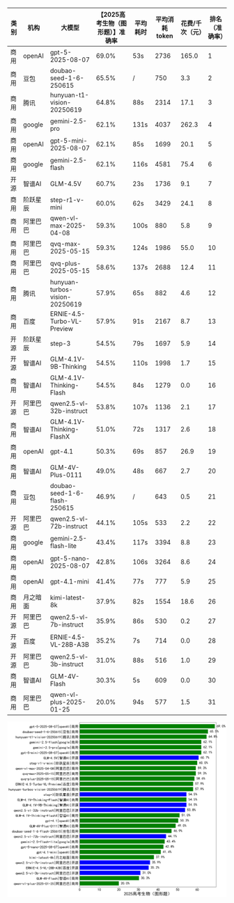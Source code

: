 
|类别|机构|大模型|【2025高考生物（图形题）】准确率|平均耗时|平均消耗token|花费/千次（元）|排名（准确率）|
|---|---|-----|-------------------|-------|-----------|-----------|-----------|
|商用|openAI|gpt-5-2025-08-07|69.0%|53s|2736|165.0|1|
|商用|豆包|doubao-seed-1-6-250615|65.5%|/|750|3.3|2|
|商用|腾讯|hunyuan-t1-vision-20250619|64.8%|88s|2314|17.1|3|
|商用|google|gemini-2.5-pro|62.1%|131s|4037|262.3|4|
|商用|openAI|gpt-5-mini-2025-08-07|62.1%|85s|1699|20.1|5|
|商用|google|gemini-2.5-flash|62.1%|116s|4581|75.4|6|
|开源|智谱AI|GLM-4.5V|60.7%|23s|1736|9.1|7|
|商用|阶跃星辰|step-r1-v-mini|60.0%|62s|3429|24.1|8|
|商用|阿里巴巴|qwen-vl-max-2025-04-08|59.3%|100s|880|5.8|9|
|商用|阿里巴巴|qvq-max-2025-05-15|59.3%|124s|1986|55.0|10|
|商用|阿里巴巴|qvq-plus-2025-05-15|58.6%|137s|2688|12.4|11|
|商用|腾讯|hunyuan-turbos-vision-20250619|57.9%|65s|882|4.6|12|
|商用|百度|ERNIE-4.5-Turbo-VL-Preview|57.9%|91s|2167|8.7|13|
|开源|阶跃星辰|step-3|54.5%|79s|1697|5.9|14|
|开源|智谱AI|GLM-4.1V-9B-Thinking|54.5%|110s|1998|1.7|15|
|商用|智谱AI|GLM-4.1V-Thinking-Flash|54.5%|84s|1279|0.0|16|
|开源|阿里巴巴|qwen2.5-vl-32b-instruct|53.8%|107s|1136|2.1|17|
|商用|智谱AI|GLM-4.1V-Thinking-FlashX|51.0%|72s|1317|2.6|18|
|商用|openAI|gpt-4.1|50.3%|69s|857|26.9|19|
|商用|智谱AI|GLM-4V-Plus-0111|49.0%|48s|667|2.7|20|
|商用|豆包|doubao-seed-1-6-flash-250615|46.9%|/|643|0.5|21|
|开源|阿里巴巴|qwen2.5-vl-72b-instruct|44.1%|105s|533|2.2|22|
|商用|google|gemini-2.5-flash-lite|43.4%|117s|3394|8.8|23|
|商用|openAI|gpt-5-nano-2025-08-07|42.8%|106s|3264|8.6|24|
|商用|openAI|gpt-4.1-mini|41.4%|77s|777|5.9|25|
|商用|月之暗面|kimi-latest-8k|37.9%|82s|1554|18.6|26|
|开源|阿里巴巴|qwen2.5-vl-7b-instruct|35.9%|86s|530|0.2|27|
|开源|百度|ERNIE-4.5-VL-28B-A3B|35.2%|7s|714|0.0|28|
|开源|阿里巴巴|qwen2.5-vl-3b-instruct|31.0%|88s|516|1.0|29|
|商用|智谱AI|GLM-4V-Flash|30.3%|5s|609|0.0|30|
|商用|阿里巴巴|qwen-vl-plus-2025-01-25|20.0%|94s|577|1.5|31|


![lin](../pic/2025高考生物（图形题）.png)